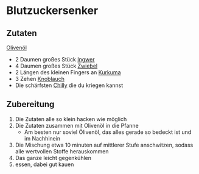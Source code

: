 # Blutzuckersenker
## Zutaten
[Olivenöl](../Hochwertige_Rohstoffe/Olivenöl.md)
- 2 Daumen großes Stück [Ingwer](../Hochwertige_Rohstoffe/Ingwer.md)
- 4 Daumen großes Stück [Zwiebel](../Hochwertige_Rohstoffe/Zwiebel.md)
- 2 Längen des kleinen Fingers an [Kurkuma](../Hochwertige_Rohstoffe/Kurkuma.md)
- 3 Zehen [Knoblauch](../Hochwertige_Rohstoffe/Knoblauch.md)
- Die schärfsten [Chilly](../Hochwertige_Rohstoffe/Chilly.md) die du kriegen kannst

## Zubereitung
1. Die Zutaten alle so klein hacken wie möglich
2. Die Zutaten zusammen mit Olivenöl in die Pfanne
	- Am besten nur soviel Ölivenöl, das alles gerade so bedeckt ist und im Nachhinein 
3. Die Mischung etwa 10 minuten auf mittlerer Stufe anschwitzen, sodass alle wertvollen Stoffe herauskommen
4. Das ganze leicht gegenkühlen
5. essen, dabei gut kauen
